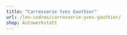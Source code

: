 ```yaml
---
title: "Carrosserie Yves Gauthier"
url: /les-cedres/carrosserie-yves-gauthier/
shop: Autowerkstatt
---
```

